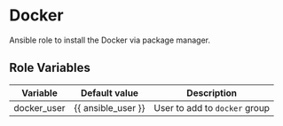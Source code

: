 # Docker

Ansible role to install the Docker via package manager.

## Role Variables

| Variable    | Default value      | Description                   |
| ----------- | ------------------ | ----------------------------- |
| docker_user | {{ ansible_user }} | User to add to `docker` group |
